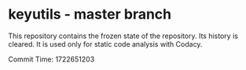 # keyutils - master branch

This repository contains the frozen state of the repository.
Its history is cleared. It is used only for static code
analysis with Codacy.

Commit Time: 1722651203